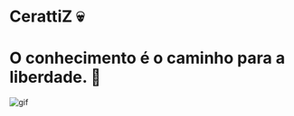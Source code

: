 # **CerattiZ 💀**
# O conhecimento é o caminho para a liberdade. 🚀

![gif](https://cdn.discordapp.com/attachments/995830949164109887/1010654657800052906/giphy.gif)
